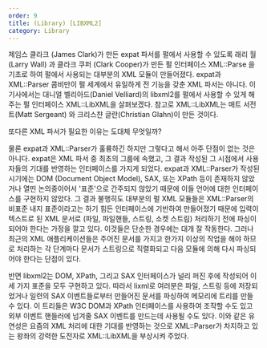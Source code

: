 ```yaml
---
order: 9
title: (Library) [LIBXML2]
category: Library
---
```


제임스 클라크 (James Clark)가 만든 expat 파서를 펄에서 사용할 수 있도록 래리 월 (Larry Wall) 과 클라크 쿠퍼 (Clark Cooper)가 만든 펄 인터페이스 XML::Parse 을 기초로 하여 펄에서 사용되는 대부분의 XML 모듈이 만들어졌다. expat과 XML::Parser 콤비만이 펄 세계에서 유일하게 전 기능을 갖춘 XML 파서는 아니다. 이 기사에서는 대니얼 벨리아드(Daniel Velliard)의 libxml2를 펄에서 사용할 수 있게 해주는 펄 인터페이스 XML::LibXML을 살펴보겠다. 참고로 XML::LibXML는 매트 서전트(Matt Sergeant) 와 크리스챤 글란(Christian Glahn)이 만든 것이다. 

또다른 XML 파서가 필요한 이유는 도대체 무엇일까? 

물론 expat과 XML::Parser가 훌륭하긴 하지만 그렇다고 해서 아주 단점이 없는 것은 아니다. expat은 XML 파서 중 최초의 그룹에 속했고, 그 결과 작성된 그 시점에서 사용자들의 기대를 반영하는 인터페이스를 가지게 되었다. expat과 XML::Parser가 작성된 시기에는 DOM (Document Object Model), SAX, 또는 XPath 등이 존재하지 않았거나 열띤 논의중이어서 '표준'으로 간주되지 않았기 때문에 이들 언어에 대한 인터페이스를 구현하지 않았다. 그 결과 불행히도 대부분의 펄 XML 모듈들은 XML::Parser의 비표준 내지 표준이라고는 하기 힘든 인터페이스에 기반하여 만들어졌기 때문에 입력이 텍스트로 된 XML 문서로 (파일, 파일핸들, 스트링, 소켓 스트림) 처리하기 전에 파싱이 되어야 한다는 가정을 깔고 있다. 이것들은 단순한 경우에는 대개 잘 작동한다. 그러나 최근의 XML 애플리케이션들은 주어진 문서를 가지고 한가지 이상의 작업을 해야 하므로 처리하는 각 단계마다 문서가 스트링으로 직렬화되고 다음 모듈에 의해 다시 파싱되어야 한다는 단점이 있다. 

반면 libxml2는 DOM, XPath, 그리고 SAX 인터페이스가 널리 퍼진 후에 작성되어 이 세 가지 표준을 모두 구현하고 있다. 따라서 lixml로 여러분은 파일, 스트링 등에 저장되었거나 일련의 SAX 이벤트들로부터 만들어진 문서를 파싱하여 메모리에 트리를 만들 수 있다. 이 트리들은 W3C DOM과 XPath 인터페이스를 사용하여 조작할 수도 있고 외부 이벤트 핸들러에 넘겨줄 SAX 이벤트를 만드는데 사용될 수도 있다. 이와 같은 유연성은 요즘의 XML 처리에 대한 기대를 반영하는 것으로 XML::Parser가 차지하고 있는 왕좌의 강력한 도전자로 XML::LibXML을 부상시켜 주었다. 
